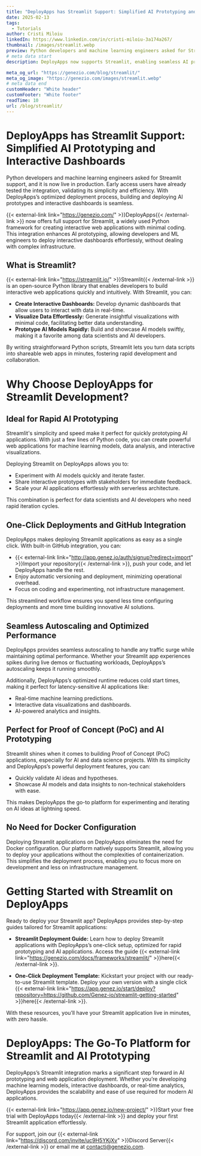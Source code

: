 ```yaml
---
title: "DeployApps has Streamlit Support: Simplified AI Prototyping and Interactive Dashboards"
date: 2025-02-13
tags:
  - Tutorials
author: Cristi Miloiu
linkedIn: https://www.linkedin.com/in/cristi-miloiu-3a174a267/
thumbnail: /images/streamlit.webp
preview: Python developers and machine learning engineers asked for Streamlit support, and it is now live in production. Early access users have already tested the integration, validating its simplicity and efficiency. With DeployApps’s optimized deployment process, building and deploying AI prototypes and interactive dashboards is seamless.
# meta data start
description: DeployApps now supports Streamlit, enabling seamless AI prototyping and interactive dashboards with serverless Python deployment.

meta_og_url: "https://genezio.com/blog/streamlit/"
meta_og_image: "https://genezio.com/images/streamlit.webp"
# meta data end
customHeader: "White header"
customFooter: "White footer"
readTime: 10
url: /blog/streamlit/
---
```


# DeployApps has Streamlit Support: Simplified AI Prototyping and Interactive Dashboards

Python developers and machine learning engineers asked for Streamlit support, and it is now live in production. Early access users have already tested the integration, validating its simplicity and efficiency. With DeployApps’s optimized deployment process, building and deploying AI prototypes and interactive dashboards is seamless.

{{< external-link link="https://genezio.com/" >}}DeployApps{{< /external-link >}} now offers full support for Streamlit, a widely used Python framework for creating interactive web applications with minimal coding. This integration enhances AI prototyping, allowing developers and ML engineers to deploy interactive dashboards effortlessly, without dealing with complex infrastructure.

## What is Streamlit?

{{< external-link link="https://streamlit.io/" >}}Streamlit{{< /external-link >}} is an open-source Python library that enables developers to build interactive web applications quickly and intuitively. With Streamlit, you can:

- **Create Interactive Dashboards:** Develop dynamic dashboards that allow users to interact with data in real-time.
- **Visualize Data Effortlessly:** Generate insightful visualizations with minimal code, facilitating better data understanding.
- **Prototype AI Models Rapidly:** Build and showcase AI models swiftly, making it a favorite among data scientists and AI developers.

By writing straightforward Python scripts, Streamlit lets you turn data scripts into shareable web apps in minutes, fostering rapid development and collaboration.

# Why Choose DeployApps for Streamlit Development?

## Ideal for Rapid AI Prototyping

Streamlit's simplicity and speed make it perfect for quickly prototyping AI applications. With just a few lines of Python code, you can create powerful web applications for machine learning models, data analysis, and interactive visualizations.

Deploying Streamlit on DeployApps allows you to:

- Experiment with AI models quickly and iterate faster.
- Share interactive prototypes with stakeholders for immediate feedback.
- Scale your AI applications effortlessly with serverless architecture.

This combination is perfect for data scientists and AI developers who need rapid iteration cycles.

## One-Click Deployments and GitHub Integration

DeployApps makes deploying Streamlit applications as easy as a single click. With built-in GitHub integration, you can:

- {{< external-link link="http://app.genez.io/auth/signup?redirect=import" >}}Import your repository{{< /external-link >}}, push your code, and let DeployApps handle the rest.
- Enjoy automatic versioning and deployment, minimizing operational overhead.
- Focus on coding and experimenting, not infrastructure management.

This streamlined workflow ensures you spend less time configuring deployments and more time building innovative AI solutions.

## Seamless Autoscaling and Optimized Performance

DeployApps provides seamless autoscaling to handle any traffic surge while maintaining optimal performance. Whether your Streamlit app experiences spikes during live demos or fluctuating workloads, DeployApps’s autoscaling keeps it running smoothly.

Additionally, DeployApps’s optimized runtime reduces cold start times, making it perfect for latency-sensitive AI applications like:

- Real-time machine learning predictions.
- Interactive data visualizations and dashboards.
- AI-powered analytics and insights.

## Perfect for Proof of Concept (PoC) and AI Prototyping

Streamlit shines when it comes to building Proof of Concept (PoC) applications, especially for AI and data science projects. With its simplicity and DeployApps’s powerful deployment features, you can:

- Quickly validate AI ideas and hypotheses.
- Showcase AI models and data insights to non-technical stakeholders with ease.

This makes DeployApps the go-to platform for experimenting and iterating on AI ideas at lightning speed.

## No Need for Docker Configuration

Deploying Streamlit applications on DeployApps eliminates the need for Docker configuration. Our platform natively supports Streamlit, allowing you to deploy your applications without the complexities of containerization. This simplifies the deployment process, enabling you to focus more on development and less on infrastructure management.

# Getting Started with Streamlit on DeployApps

Ready to deploy your Streamlit app? DeployApps provides step-by-step guides tailored for Streamlit applications:

- **Streamlit Deployment Guide:** Learn how to deploy Streamlit applications with DeployApps’s one-click setup, optimized for rapid prototyping and AI applications. Access the guide {{< external-link link="https://genezio.com/docs/frameworks/streamlit/" >}}here{{< /external-link >}}.

- **One-Click Deployment Template:** Kickstart your project with our ready-to-use Streamlit template. Deploy your own version with a single click {{< external-link link="https://app.genez.io/start/deploy?repository=https://github.com/Genez-io/streamlit-getting-started" >}}here{{< /external-link >}}.

With these resources, you’ll have your Streamlit application live in minutes, with zero hassle.

# DeployApps: The Go-To Platform for Streamlit and AI Prototyping

DeployApps’s Streamlit integration marks a significant step forward in AI prototyping and web application deployment. Whether you’re developing machine learning models, interactive dashboards, or real-time analytics, DeployApps provides the scalability and ease of use required for modern AI applications.

{{< external-link link="https://app.genez.io/new-project/" >}}Start your free trial with DeployApps today{{< /external-link >}} and deploy your first Streamlit application effortlessly.

For support, join our {{< external-link link="https://discord.com/invite/uc9H5YKjXv" >}}Discord Server{{< /external-link >}} or email me at contacti@genezio.com.

